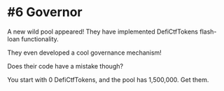 # #6 Governor

A new wild pool appeared! They have implemented DefiCtfTokens flash-loan functionality.

They even developed a cool governance mechanism!

Does their code have a mistake though?

You start with 0 DefiCtfTokens, and the pool has 1,500,000. Get them.